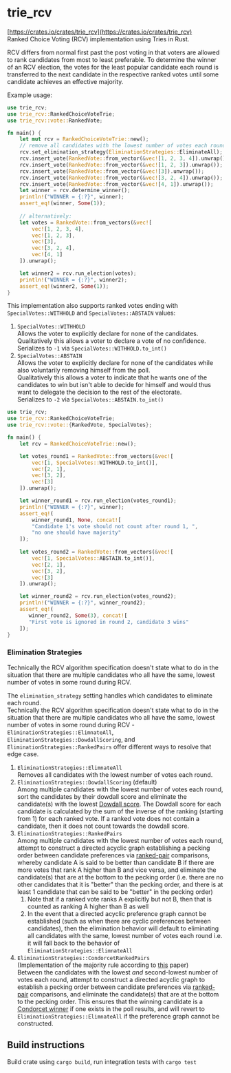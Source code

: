 # trie_rcv
[https://crates.io/crates/trie_rcv](https://crates.io/crates/trie_rcv)  
Ranked Choice Voting (RCV) implementation using Tries in Rust.  

RCV differs from normal first past the post voting in that voters are allowed 
to rank candidates from most to least preferable. To determine the winner of an RCV election, the
votes for the least popular candidate each round is transferred to the next candidate in the
respective ranked votes until some candidate achieves an effective majority.

Example usage:
```rust
use trie_rcv;
use trie_rcv::RankedChoiceVoteTrie;
use trie_rcv::vote::RankedVote;

fn main() {
    let mut rcv = RankedChoiceVoteTrie::new();
    // remove all candidates with the lowest number of votes each round
    rcv.set_elimination_strategy(EliminationStrategies::EliminateAll);
    rcv.insert_vote(RankedVote::from_vector(&vec![1, 2, 3, 4]).unwrap());
    rcv.insert_vote(RankedVote::from_vector(&vec![1, 2, 3]).unwrap());
    rcv.insert_vote(RankedVote::from_vector(&vec![3]).unwrap());
    rcv.insert_vote(RankedVote::from_vector(&vec![3, 2, 4]).unwrap());
    rcv.insert_vote(RankedVote::from_vector(&vec![4, 1]).unwrap());
    let winner = rcv.determine_winner();
    println!("WINNER = {:?}", winner);
    assert_eq!(winner, Some(1));
    
    // alternatively:
    let votes = RankedVote::from_vectors(&vec![
        vec![1, 2, 3, 4],
        vec![1, 2, 3],
        vec![3],
        vec![3, 2, 4],
        vec![4, 1]
    ]).unwrap();

    let winner2 = rcv.run_election(votes);
    println!("WINNER = {:?}", winner2);
    assert_eq!(winner2, Some(1));
}
```

This implementation also supports ranked votes ending 
with `SpecialVotes::WITHHOLD` and `SpecialVotes::ABSTAIN` values:
1. `SpecialVotes::WITHHOLD`   
Allows the voter to explicitly declare for none of the candidates.  
Qualitatively this allows a voter to declare a vote of no confidence.  
Serializes to `-1` via `SpecialVotes::WITHHOLD.to_int()`
2. `SpecialVotes::ABSTAIN`  
Allows the voter to explicitly declare for none of the candidates while also 
voluntarily removing himself from the poll.   
Qualitatively this allows a voter to indicate
that he wants one of the candidates to win but isn't able to decide for himself and 
would thus want to delegate the decision to the rest of the electorate.  
Serializes to `-2` via `SpecialVotes::ABSTAIN.to_int()`

```rust
use trie_rcv;
use trie_rcv::RankedChoiceVoteTrie;
use trie_rcv::vote::{RankedVote, SpecialVotes};

fn main() {
    let rcv = RankedChoiceVoteTrie::new();

    let votes_round1 = RankedVote::from_vectors(&vec![
        vec![1, SpecialVotes::WITHHOLD.to_int()],
        vec![2, 1],
        vec![3, 2],
        vec![3]
    ]).unwrap();

    let winner_round1 = rcv.run_election(votes_round1);
    println!("WINNER = {:?}", winner);
    assert_eq!(
        winner_round1, None, concat![
        "Candidate 1's vote should not count after round 1, ",
        "no one should have majority"
    ]);
    
    let votes_round2 = RankedVote::from_vectors(&vec![
        vec![1, SpecialVotes::ABSTAIN.to_int()],
        vec![2, 1],
        vec![3, 2],
        vec![3]
    ]).unwrap();

    let winner_round2 = rcv.run_election(votes_round2);
    println!("WINNER = {:?}", winner_round2);
    assert_eq!(
       winner_round2, Some(3), concat![
       "First vote is ignored in round 2, candidate 3 wins"
    ]);
}
```

### Elimination Strategies
Technically the RCV algorithm specification doesn't state what to do in the situation that
there are multiple candidates who all have the same, lowest number of votes in some round during
RCV. 

The `elimination_strategy` setting handles which candidates to eliminate each round.  
Technically the RCV algorithm specification doesn't state what to do in the situation that
there are multiple candidates who all have the same, lowest number of votes in some round during
RCV - `EliminationStrategies::ElimnateAll`, `EliminationStrategies::DowdallScoring`, 
and `EliminationStrategies::RankedPairs` offer different ways to resolve that edge case.    

1. `EliminationStrategies::ElimnateAll`  
Removes all candidates with the lowest number of votes each round.
2. `EliminationStrategies::DowdallScoring` (default)  
Among multiple candidates with the lowest number of votes each round,
sort the candidates by their dowdall score and eliminate the candidate(s)
with the lowest [Dowdall score](https://rdrr.io/cran/votesys/man/dowdall_method.html). 
The Dowdall score for each candidate is calculated by
the sum of the  inverse of the ranking (starting from 1) for each ranked vote. 
If a ranked vote does not contain a candidate, then it does not count 
towards the dowdall score.
3. `EliminationStrategies::RankedPairs`  
Among multiple candidates with the lowest number of votes each round, attempt
to construct  a directed acyclic graph establishing a pecking order between
candidate preferences via [ranked-pair](https://en.wikipedia.org/wiki/Ranked_pairs) 
comparisons, whereby candidate A is said to be better than candidate B 
if there are more votes that rank A higher than B and vice versa, and eliminate 
the candidate(s) that are at the bottom to the pecking order (i.e. there are no other
candidates that it is "better" than the pecking order, and there is at least
1 candidate that can be said to be "better" in the pecking order)
   1. Note that if a ranked vote ranks A explicitly but not B, then that is
   counted as ranking A higher than B as well
   2. In the event that a directed acyclic preference graph cannot be established
   (such as when there are cyclic preferences between candidates), then the elimination
   behavior will default to eliminating all candidates with the same, 
   lowest number of votes each round i.e. it will fall back to the 
   behavior of `EliminationStrategies::ElimnateAll` 
4. `EliminationStrategies::CondorcetRankedPairs`  
(Implementation of the majority rule according to 
[this](https://scholar.harvard.edu/files/maskin/files/how_to_improve_ranked-choice_voting_and_capitalism_and_society_e._maskin.pdf) paper)  
Between the candidates with the lowest *and* second-lowest number of votes each 
round, attempt to construct a directed acyclic graph to establish a pecking 
order between candidate preferences via [ranked-pair](https://en.wikipedia.org/wiki/Ranked_pairs) 
comparisons, and eliminate the candidate(s) that are at the bottom to the pecking order. 
This ensures that the winning candidate is a [Condorcet winner](https://en.wikipedia.org/wiki/Condorcet_winner_criterion) 
if one exists in the poll  results, and will revert to `EliminationStrategies::ElimnateAll` if the preference graph cannot
be constructed.
   
## Build instructions  
Build crate using `cargo build`, run integration tests with `cargo test`
